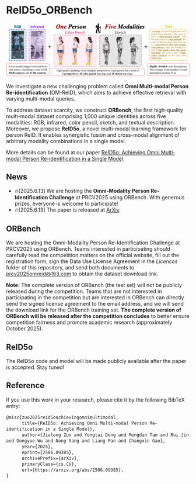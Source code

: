 # ReID5o_ORBench
<div align="center"><img src="Figures/ORBench.png" width="900"></div>

We investigate a new challenging problem called **Omni Multi-modal Person Re-identification** (OM-ReID), which aims to achieve effective retrieval with varying multi-modal queries. 

To address dataset scarcity, we construct **ORBench**, the first high-quality multi-modal dataset comprising 1,000 unique identities across five modalities: RGB, infrared, color pencil, sketch, and textual description. Moreover, we propose **ReID5o**, a novel multi-modal learning framework for person ReID. It enables synergistic fusion and cross-modal alignment of arbitrary modality combinations in a single model. 

More details can be found at our paper [ReID5o: Achieving Omni Multi-modal Person Re-identification in a Single Model](http://arxiv.org/abs/2506.09385).

## News
* 🔥[2025.6.13] We are hosting the **Omni-Modality Person Re-Identification Challenge** at PRCV2025 using ORBench. With generous prizes, everyone is welcome to participate!
* 🔥[2025.6.13] The paper is released at [ArXiv](http://arxiv.org/abs/2506.09385).
  
## ORBench
We are hosting the Omni-Modality Person Re-Identification Challenge at PRCV2025 using ORBench. Teams interested in participating should carefully read the competition matters on the official website, fill out the registration form, sign the Data Use License Agreement in the *Licences* folder of this repository, and send both documents to prcv2025omreid@163.com to obtain the dataset download link.  

**Note:** The complete version of ORBench (the test set) will not be publicly released during the competition. Teams that are not interested in participating in the competition but are interested in ORBench can directly send the signed license agreement to the email address, and we will send the download link for the ORBench training set. **The complete version of ORBench will be released after the competition concludes** to better ensure competition fairness and promote academic research (approximately October 2025).

## ReID5o
The ReID5o code and model will be made publicly available after the paper is accepted. Stay tuned!

## Reference
If you use this work in your research, please cite it by the following BibTeX entry:
```
@misc{zuo2025reid5oachievingomnimultimodal,
      title={ReID5o: Achieving Omni Multi-modal Person Re-identification in a Single Model}, 
      author={Jialong Zuo and Yongtai Deng and Mengdan Tan and Rui Jin and Dongyue Wu and Nong Sang and Liang Pan and Changxin Gao},
      year={2025},
      eprint={2506.09385},
      archivePrefix={arXiv},
      primaryClass={cs.CV},
      url={https://arxiv.org/abs/2506.09385}, 
}
